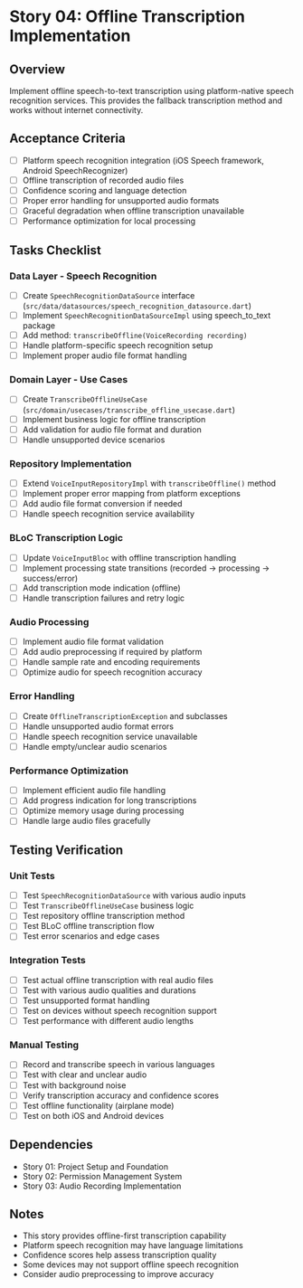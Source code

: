 # Story 04: Offline Transcription Implementation

## Overview
Implement offline speech-to-text transcription using platform-native speech recognition services. This provides the fallback transcription method and works without internet connectivity.

## Acceptance Criteria
- [ ] Platform speech recognition integration (iOS Speech framework, Android SpeechRecognizer)
- [ ] Offline transcription of recorded audio files
- [ ] Confidence scoring and language detection
- [ ] Proper error handling for unsupported audio formats
- [ ] Graceful degradation when offline transcription unavailable
- [ ] Performance optimization for local processing

## Tasks Checklist

### Data Layer - Speech Recognition
- [ ] Create `SpeechRecognitionDataSource` interface (`src/data/datasources/speech_recognition_datasource.dart`)
- [ ] Implement `SpeechRecognitionDataSourceImpl` using speech_to_text package
- [ ] Add method: `transcribeOffline(VoiceRecording recording)`
- [ ] Handle platform-specific speech recognition setup
- [ ] Implement proper audio file format handling

### Domain Layer - Use Cases
- [ ] Create `TranscribeOfflineUseCase` (`src/domain/usecases/transcribe_offline_usecase.dart`)
- [ ] Implement business logic for offline transcription
- [ ] Add validation for audio file format and duration
- [ ] Handle unsupported device scenarios

### Repository Implementation
- [ ] Extend `VoiceInputRepositoryImpl` with `transcribeOffline()` method
- [ ] Implement proper error mapping from platform exceptions
- [ ] Add audio file format conversion if needed
- [ ] Handle speech recognition service availability

### BLoC Transcription Logic
- [ ] Update `VoiceInputBloc` with offline transcription handling
- [ ] Implement processing state transitions (recorded → processing → success/error)
- [ ] Add transcription mode indication (offline)
- [ ] Handle transcription failures and retry logic

### Audio Processing
- [ ] Implement audio file format validation
- [ ] Add audio preprocessing if required by platform
- [ ] Handle sample rate and encoding requirements
- [ ] Optimize audio for speech recognition accuracy

### Error Handling
- [ ] Create `OfflineTranscriptionException` and subclasses
- [ ] Handle unsupported audio format errors
- [ ] Handle speech recognition service unavailable
- [ ] Handle empty/unclear audio scenarios

### Performance Optimization
- [ ] Implement efficient audio file handling
- [ ] Add progress indication for long transcriptions
- [ ] Optimize memory usage during processing
- [ ] Handle large audio files gracefully

## Testing Verification

### Unit Tests
- [ ] Test `SpeechRecognitionDataSource` with various audio inputs
- [ ] Test `TranscribeOfflineUseCase` business logic
- [ ] Test repository offline transcription method
- [ ] Test BLoC offline transcription flow
- [ ] Test error scenarios and edge cases

### Integration Tests
- [ ] Test actual offline transcription with real audio files
- [ ] Test with various audio qualities and durations
- [ ] Test unsupported format handling
- [ ] Test on devices without speech recognition support
- [ ] Test performance with different audio lengths

### Manual Testing
- [ ] Record and transcribe speech in various languages
- [ ] Test with clear and unclear audio
- [ ] Test with background noise
- [ ] Verify transcription accuracy and confidence scores
- [ ] Test offline functionality (airplane mode)
- [ ] Test on both iOS and Android devices

## Dependencies
- Story 01: Project Setup and Foundation
- Story 02: Permission Management System  
- Story 03: Audio Recording Implementation

## Notes
- This story provides offline-first transcription capability
- Platform speech recognition may have language limitations
- Confidence scores help assess transcription quality
- Some devices may not support offline speech recognition
- Consider audio preprocessing to improve accuracy
